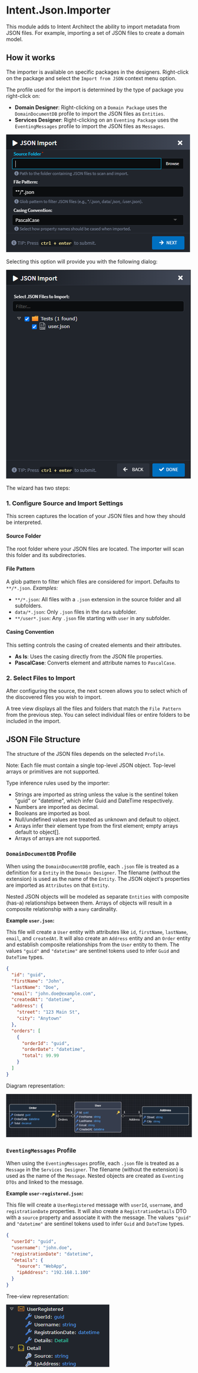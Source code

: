 # Intent.Json.Importer

This module adds to Intent Architect the ability to import metadata from JSON files. For example, importing a set of JSON files to create a domain model.

## How it works

The importer is available on specific packages in the designers. Right-click on the package and select the `Import from JSON` context menu option.

The profile used for the import is determined by the type of package you right-click on:

- **Domain Designer**: Right-clicking on a `Domain Package` uses the `DomainDocumentDB` profile to import the JSON files as `Entities`.
- **Services Designer**: Right-clicking on an `Eventing Package` uses the `EventingMessages` profile to import the JSON files as `Messages`.

![JSON Import context menu item](images/json-import.png)

Selecting this option will provide you with the following dialog:

![JSON Import dialog](images/json-import-dialog.png)

The wizard has two steps:

### 1. Configure Source and Import Settings

This screen captures the location of your JSON files and how they should be interpreted.

#### Source Folder
The root folder where your JSON files are located. The importer will scan this folder and its subdirectories.

#### File Pattern
A glob pattern to filter which files are considered for import. Defaults to `**/*.json`.
*Examples:*
- `**/*.json`: All files with a `.json` extension in the source folder and all subfolders.
- `data/*.json`: Only `.json` files in the `data` subfolder.
- `**/user*.json`: Any `.json` file starting with `user` in any subfolder.

#### Casing Convention
This setting controls the casing of created elements and their attributes.

- **As Is**: Uses the casing directly from the JSON file properties.
- **PascalCase**: Converts element and attribute names to `PascalCase`.

### 2. Select Files to Import

After configuring the source, the next screen allows you to select which of the discovered files you wish to import.

A tree view displays all the files and folders that match the `File Pattern` from the previous step. You can select individual files or entire folders to be included in the import.

## JSON File Structure

The structure of the JSON files depends on the selected `Profile`.

Note: Each file must contain a single top-level JSON object. Top-level arrays or primitives are not supported.

Type inference rules used by the importer:
- Strings are imported as string unless the value is the sentinel token "guid" or "datetime", which infer Guid and DateTime respectively.
- Numbers are imported as decimal.
- Booleans are imported as bool.
- Null/undefined values are treated as unknown and default to object.
- Arrays infer their element type from the first element; empty arrays default to object[].
- Arrays of arrays are not supported.

### `DomainDocumentDB` Profile

When using the `DomainDocumentDB` profile, each `.json` file is treated as a definition for a `Entity` in the `Domain Designer`. The filename (without the extension) is used as the name of the `Entity`. The JSON object's properties are imported as `Attributes` on that `Entity`.

Nested JSON objects will be modeled as separate `Entities` with composite (has-a) relationships between them. Arrays of objects will result in a composite relationship with a `many` cardinality.

**Example `user.json`:**

This file will create a `User` entity with attributes like `id`, `firstName`, `lastName`, `email`, and `createdAt`. It will also create an `Address` entity and an `Order` entity and establish composite relationships from the `User` entity to them. The values `"guid"` and `"datetime"` are sentinel tokens used to infer `Guid` and `DateTime` types.

```json
{
  "id": "guid",
  "firstName": "John",
  "lastName": "Doe",
  "email": "john.doe@example.com",
  "createdAt": "datetime",
  "address": {
    "street": "123 Main St",
    "city": "Anytown"
  },
  "orders": [
    {
      "orderId": "guid",
      "orderDate": "datetime",
      "total": 99.99
    }
  ]
}
```

Diagram representation:

![Domain Entities](images/domain-entities.png)

### `EventingMessages` Profile

When using the `EventingMessages` profile, each `.json` file is treated as a `Message` in the `Services Designer`. The filename (without the extension) is used as the name of the `Message`. Nested objects are created as `Eventing DTOs` and linked to the message.

**Example `user-registered.json`:**

This file will create a `UserRegistered` message with `userId`, `username`, and `registrationDate` properties. It will also create a `RegistrationDetails` DTO with a `source` property and associate it with the message. The values `"guid"` and `"datetime"` are sentinel tokens used to infer `Guid` and `DateTime` types.

```json
{
  "userId": "guid",
  "username": "john.doe",
  "registrationDate": "datetime",
  "details": {
    "source": "WebApp",
    "ipAddress": "192.168.1.100"
  }
}
```

Tree-view representation:

![Eventing Message](images/eventing-message.png)